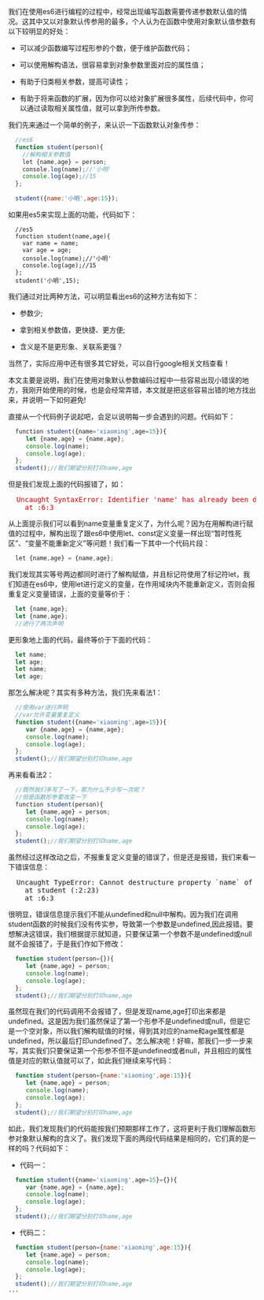 我们在使用es6进行编程的过程中，经常出现编写函数需要传递参数默认值的情况。这其中又以对象默认传参用的最多，个人认为在函数中使用对象默认值参数有以下较明显的好处：

* 可以减少函数编写过程形参的个数，便于维护函数代码；

* 可以使用解构语法，很容易拿到对象参数里面对应的属性值；

* 有助于归类相关参数，提高可读性；

* 有助于将来函数的扩展，因为你可以给对象扩展很多属性，后续代码中，你可以通过读取相关属性值，就可以拿到所传参数。

我们先来通过一个简单的例子，来认识一下函数默认对象传参：

```javascript
  //es6
  function student(person){
    //解构相关参数值
    let {name,age} = person;
    console.log(name);//'小明'
    console.log(age);//15
  };
  
  student({name:'小明',age:15});
```
如果用es5来实现上面的功能，代码如下：

```javasript
  //es5
  function student(name,age){
    var name = name;
    var age = age;
    console.log(name);//'小明'
    console.log(age);//15
  };
  student('小明',15);
```

我们通过对比两种方法，可以明显看出es6的这种方法有如下：

- 参数少;

- 拿到相关参数值，更快捷、更方便;

- 含义是不是更形象、关联系更强？

当然了，实际应用中还有很多其它好处，可以自行google相关文档查看！

本文主要是说明，我们在使用对象默认参数编码过程中一些容易出现小错误的地方，我刚开始使用的时候，也是会经常弄错，本文就是把这些容易出错的地方找出来，并说明一下如何避免!

直接从一个代码例子说起吧，会足以说明每一步会遇到的问题。代码如下：

```javascript
  function student({name='xiaoming',age=15}){
     let {name,age} = {name,age};
     console.log(name);
     console.log(age);
  };
  student();//我们期望分别打印name,age
``` 

但是我们发现上面的代码报错了，如：


<pre style="color:#c00;">
  Uncaught SyntaxError: Identifier 'name' has already been declared
    at <anonymous>:6:3
</pre>

从上面提示我们可以看到name变量重复定义了，为什么呢？因为在用解构进行赋值的过程中，解构出现了跟es6中使用let、const定义变量一样出现“暂时性死区”、“变量不能重新定义”等问题！我们看一下其中一个代码片段：

```javascript
  let {name,age} = {name,age};
```
我们发现其实等号两边都同时进行了解构赋值，并且标记符使用了标记符let，我们知道在es6中，使用let进行定义的变量，在作用域块内不能重新定义，否则会报重复定义变量错误，上面的变量等价于：

```javascript
  let {name,age};
  let {name,age};
  //进行了两次声明
```
更形象地上面的代码，最终等价于下面的代码：

```javascript
  let name;
  let age;
  let name;
  let age;
```

那怎么解决呢？其实有多种方法，我们先来看法1：

```javascript
  //使用var进行声明
  //var允许变量重复定义
  function student({name='xiaoming',age=15}){
     var {name,age} = {name,age};
     console.log(name);
     console.log(age);
  };
  student();//我们期望分别打印name,age
```

再来看看法2：

```javascript
  //既然我们多写了一下，那为什么不少写一次呢？
  //但是函数形参要改变一下
  function student(person){
     let {name,age} = person;
     console.log(name);
     console.log(age);
  };
  student();//我们期望分别打印name,age
```

虽然经过这样改动之后，不报重复定义变量的错误了，但是还是报错，我们来看一下错误信息：

<pre>
  Uncaught TypeError: Cannot destructure property `name` of 'undefined' or 'null'.
    at student (<anonymous>:2:23)
    at <anonymous>:6:3
</pre>

很明显，错误信息提示我们不能从undefined和null中解构。因为我们在调用student函数的时候我们没有传实参，导致第一个参数是undefined,因此报错。要想解决这错误，我们根据提示就知道，只要保证第一个参数不是undefined或null就不会报错了，于是我们作如下修改：

```javascript
  function student(person={}){
     let {name,age} = person;
     console.log(name);
     console.log(age);
  };
  student();//我们期望分别打印name,age
```
虽然现在我们的代码调用不会报错了，但是发现name,age打印出来都是undefined。这是因为我们虽然保证了第一个形参不是undefined或null，但是它是一个空对象，所以我们解构赋值的时候，得到其对应的name和age属性都是undefined，所以最后打印undefined了。怎么解决呢！好嘛，那我们一步一步来写，其实我们只要保证第一个形参不但不是undefined或者null，并且相应的属性值是对应的默认值就可以了，如此我们继续来写代码：

```javascript
  function student(person={name:'xiaoming',age:15}){
     let {name,age} = person;
     console.log(name);
     console.log(age);
  };
  student();//我们期望分别打印name,age
```

如此，我们发现我们的代码能按我们预期那样工作了，这将更利于我们理解函数形参对象默认解构的含义了。我们发现下面的两段代码结果是相同的，它们真的是一样的吗？代码如下：

* 代码一：

```javascript
  function student({name='xiaoming',age=15}={}){
     var {name,age} = {name,age};
     console.log(name);
     console.log(age);
  };
  student();//我们期望分别打印name,age
```

* 代码二：

```javascript
  function student(person={name:'xiaoming',age:15}){
     let {name,age} = person;
     console.log(name);
     console.log(age);
  };
  student();//我们期望分别打印name,age
···


